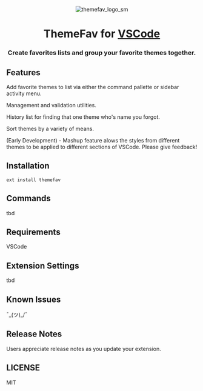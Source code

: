 <div align="center">
  
![themefav_logo_sm](https://github.com/neuralworm/ThemeFav/assets/105694623/f55c03b3-56a0-4b44-875e-7164e981c859)

<h1 style="text-align: center;">ThemeFav for <a href="https://code.visualstudio.com/">VSCode</a></h1>

### Create favorites lists and group your favorite themes together.

<div  class="display:flex; align-items: center; justify-content: center; text-align: center;">


</div>

</div>



## Features

Add favorite themes to list via either the command pallette or sidebar activity menu.

Management and validation utilities.

History list for finding that one theme who's name you forgot.

Sort themes by a variety of means.

(Early Development) - Mashup feature alows the styles from different themes to be applied to different sections of VSCode.   Please give feedback!




## Installation

```
ext install themefav
```

## Commands
tbd


## Requirements

VSCode

## Extension Settings

tbd

## Known Issues

¯\_(ツ)_/¯

## Release Notes

Users appreciate release notes as you update your extension.




## LICENSE
MIT
